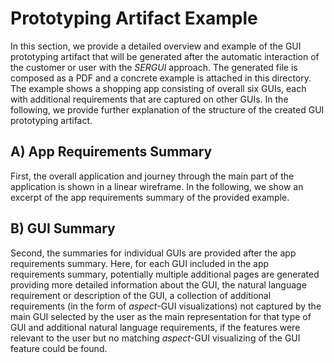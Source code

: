 # Prototyping Artifact Example

In this section, we provide a detailed overview and example of the GUI prototyping artifact that will be generated after the automatic interaction of the customer or user with the *SERGUI* approach. The generated file is composed as a PDF and a concrete example is attached in this directory. The example shows a shopping app consisting of overall six GUIs, each with additional requirements that are captured on other GUIs. In the following, we provide further explanation of the structure of the created GUI prototyping artifact.

## A) App Requirements Summary

First, the overall application and journey through the main part of the application is shown in a linear wireframe. In the following, we show an excerpt of the app requirements summary of the provided example. 

## B) GUI Summary

Second, the summaries for individual GUIs are provided after the app requirements summary. Here, for each GUI included in the app requirements summary, potentially multiple additional pages are generated providing more detailed information about the GUI, the natural language requirement or description of the GUI, a collection of additional requirements (in the form of *aspect*-GUI visualizations) not captured by the main GUI selected by the user as the main representation for that type of GUI and additional natural language requirements, if the features were relevant to the user but no matching *aspect*-GUI visualizing of the GUI feature could be found.
